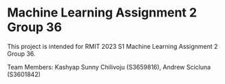 # Machine Learning Assignment 2 Group 36
This project is intended for RMIT 2023 S1 Machine Learning Assignment 2 Group 36.

Team Members: Kashyap Sunny Chilivoju (S3659816), Andrew Scicluna (S3601842)
